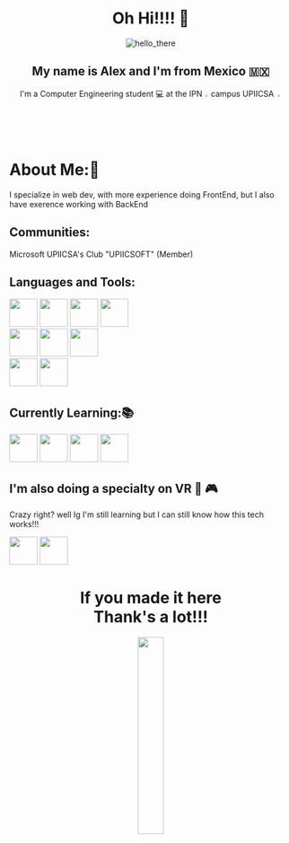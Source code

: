 
<link rel="stylesheet" href="https://cdn.jsdelivr.net/gh/devicons/devicon@v2.15.1/devicon.min.css">
     
<div align="center">
    <h1>Oh Hi!!!! 👋</h1>
    <img src="https://media.tenor.com/WuOwfnsLcfYAAAAC/star-wars-obi-wan-kenobi.gif" alt="hello_there">
</div>
<div  align="center">
  <h2>My name is Alex and I'm from Mexico 🇲🇽</h2>
  <p>I'm a Computer Engineering student 💻 at the IPN <img width="1.5%" height="auto" src="https://www.feyss.dess.ipn.mx/imagenes/ipn.png" alt="ipn"> campus UPIICSA
  <img width="2%" height="auto%" src="https://telegra.ph/file/fd2d3dd1da59444cd8e01.png" alt="upiicsa"></p>
</div>
    <div>
        <h1>About Me:🌠</h1>
            <p>I specialize in web dev, with more experience doing FrontEnd, but 
                I also have exerence working with BackEnd</p>
        <h2>Communities:</h2>
          <p>Microsoft UPIICSA's Club "UPIICSOFT" (Member)</p>
        <h2>Languages and Tools:</h2>
      <div>
          <img width="50" src="https://cdn.jsdelivr.net/gh/devicons/devicon/icons/javascript/javascript-original.svg" />
          <img width="50" src="https://cdn.jsdelivr.net/gh/devicons/devicon/icons/html5/html5-original.svg" />
          <img width="50" src="https://cdn.jsdelivr.net/gh/devicons/devicon/icons/css3/css3-original.svg" />
          <img width="50" src="https://cdn.jsdelivr.net/gh/devicons/devicon/icons/php/php-original.svg" /><br>
       </div>
      <div>
            <img width="50" src="https://cdn.jsdelivr.net/gh/devicons/devicon/icons/java/java-original.svg" />
            <img width="50" src="https://cdn.jsdelivr.net/gh/devicons/devicon/icons/c/c-original.svg" />
            <img width="50" src="https://cdn.jsdelivr.net/gh/devicons/devicon/icons/cplusplus/cplusplus-original.svg" /><br>
      </div>
      <div>
            <img width="50" src="https://cdn.jsdelivr.net/gh/devicons/devicon/icons/mysql/mysql-original-wordmark.svg" />
            <img width="50" src="https://cdn.jsdelivr.net/gh/devicons/devicon/icons/microsoftsqlserver/microsoftsqlserver-plain-wordmark.svg" /> 
      </div>
      <div>
      <h2>Currently Learning:📚</h2>
            <img width="50" src="https://cdn.jsdelivr.net/gh/devicons/devicon/icons/react/react-original.svg" />
            <img width="50" src="https://cdn.jsdelivr.net/gh/devicons/devicon/icons/python/python-original.svg" />
            <img width="50" src="https://cdn.jsdelivr.net/gh/devicons/devicon/icons/kotlin/kotlin-original.svg" />
            <img width="50" src="https://cdn.jsdelivr.net/gh/devicons/devicon/icons/github/github-original-wordmark.svg" />
      </div>
    </div>
    <div>
      <h2>I'm also doing a specialty on VR 👾 🎮</h2>
      <P>Crazy right? well Ig I'm still learning but I can still know how this tech works!!!</P>
            <img width="50" src="https://cdn.jsdelivr.net/gh/devicons/devicon/icons/blender/blender-original.svg" />
            <img width="50" src="https://cdn.jsdelivr.net/gh/devicons/devicon/icons/unity/unity-original-wordmark.svg" />
    </div>
    <div align="center">
      <h1>If you made it here <br> Thank's a lot!!!</h1>
      <img width="30%" height="auto" src="https://i.pinimg.com/originals/d1/25/40/d1254059a48108e92f8d82c2731b3b5b.gif" />
    </div>
<!--
**EdCabrera02/EdCabrera02** is a ✨ _special_ ✨ repository because its `README.md` (this file) appears on your GitHub profile.

Here are some ideas to get you started:

- 🔭 I’m currently working on ...
- 🌱 I’m currently learning ...
- 👯 I’m looking to collaborate on ...
- 🤔 I’m looking for help with ...
- 💬 Ask me about ...
- 📫 How to reach me: ...
- 😄 Pronouns: ...
- ⚡ Fun fact: ...
-->

